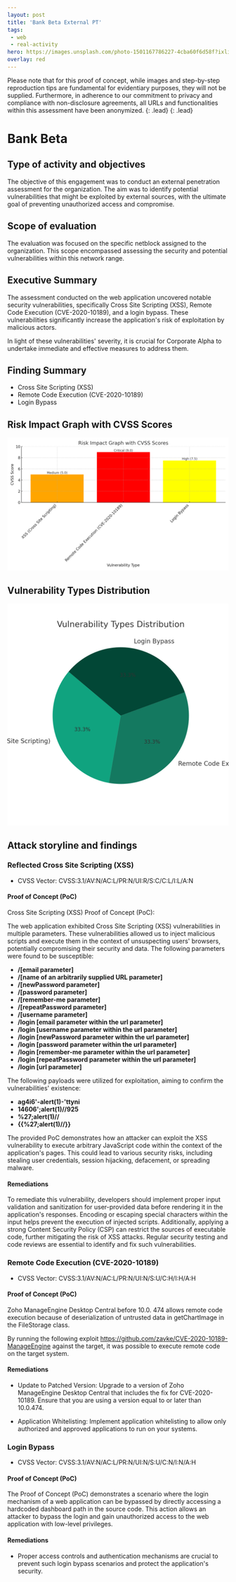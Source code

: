 ```yaml
---
layout: post
title: 'Bank Beta External PT'
tags:
 - web
 - real-activity
hero: https://images.unsplash.com/photo-1501167786227-4cba60f6d58f?ixlib=rb-4.0.3&ixid=M3wxMjA3fDB8MHxzZWFyY2h8Mnx8YmFua3xlbnwwfHwwfHx8MA%3D%3D&auto=format&fit=crop&w=400&q=60
overlay: red
---
```


Please note that for this proof of concept, while images and step-by-step reproduction tips are fundamental for evidentiary purposes, they will not be supplied. Furthermore, in adherence to our commitment to privacy and compliance with non-disclosure agreements, all URLs and functionalities within this assessment have been anonymized. {: .lead}
 {: .lead} <!--break-->

# Bank Beta

## Type of activity and objectives
The objective of this engagement was to conduct an external penetration assessment for the organization. The aim was to identify potential vulnerabilities that might be exploited by external sources, with the ultimate goal of preventing unauthorized access and compromise.
## Scope of evaluation
The evaluation was focused on the specific netblock assigned to the organization. This scope encompassed assessing the security and potential vulnerabilities within this network range.
## Executive Summary
The assessment conducted on the web application uncovered notable security vulnerabilities, specifically Cross Site Scripting (XSS), Remote Code Execution (CVE-2020-10189), and a login bypass. These vulnerabilities significantly increase the application's risk of exploitation by malicious actors.

In light of these vulnerabilities' severity, it is crucial for Corporate Alpha to undertake immediate and effective measures to address them.
## Finding Summary
- Cross Site Scripting (XSS)
- Remote Code Execution (CVE-2020-10189)
- Login Bypass
## Risk Impact Graph with CVSS Scores

![](https://raw.githubusercontent.com/blitz0p3rations/blitz0p3rations.github.io/master/uploads/lau1.png)

## Vulnerability Types Distribution

![](https://raw.githubusercontent.com/blitz0p3rations/blitz0p3rations.github.io/master/uploads/lau2.png)

## Attack storyline and findings
### Reflected Cross Site Scripting (XSS) 
- CVSS Vector: CVSS:3.1/AV:N/AC:L/PR:N/UI:R/S:C/C:L/I:L/A:N
#### Proof of Concept (PoC) 
Cross Site Scripting (XSS) Proof of Concept (PoC):

The web application exhibited Cross Site Scripting (XSS) vulnerabilities in multiple parameters. These vulnerabilities allowed us to inject malicious scripts and execute them in the context of unsuspecting users' browsers, potentially compromising their security and data. The following parameters were found to be susceptible:

- **/[email parameter]**
- **/[name of an arbitrarily supplied URL parameter]**
- **/[newPassword parameter]**
- **/[password parameter]**
- **/[remember-me parameter]**
- **/[repeatPassword parameter]**
- **/[username parameter]**
- **/login [email parameter within the url parameter]**
- **/login [username parameter within the url parameter]**
- **/login [newPassword parameter within the url parameter]**
- **/login [password parameter within the url parameter]**
- **/login [remember-me parameter within the url parameter]**
- **/login [repeatPassword parameter within the url parameter]**
- **/login [url parameter]**

The following payloads were utilized for exploitation, aiming to confirm the vulnerabilities' existence:

- **ag4i6'-alert(1)-'ttyni**
- **14606';alert(1)//925**
- **%27;alert(1)//**
- **{{%27;alert(1)//}}**

The provided PoC demonstrates how an attacker can exploit the XSS vulnerability to execute arbitrary JavaScript code within the context of the application's pages. This could lead to various security risks, including stealing user credentials, session hijacking, defacement, or spreading malware.

#### Remediations
To remediate this vulnerability, developers should implement proper input validation and sanitization for user-provided data before rendering it in the application's responses. Encoding or escaping special characters within the input helps prevent the execution of injected scripts. Additionally, applying a strong Content Security Policy (CSP) can restrict the sources of executable code, further mitigating the risk of XSS attacks. Regular security testing and code reviews are essential to identify and fix such vulnerabilities.

### Remote Code Execution (CVE-2020-10189)
- CVSS Vector: CVSS:3.1/AV:N/AC:L/PR:N/UI:N/S:U/C:H/I:H/A:H
#### Proof of Concept (PoC) 
Zoho ManageEngine Desktop Central before 10.0. 474 allows remote code execution because of deserialization of untrusted data in getChartImage in the FileStorage class.

By running the following exploit https://github.com/zavke/CVE-2020-10189-ManageEngine against the target, it was possible to execute remote code on the target system.

#### Remediations
- Update to Patched Version: Upgrade to a version of Zoho ManageEngine Desktop Central that includes the fix for CVE-2020-10189. Ensure that you are using a version equal to or later than 10.0.474.

- Application Whitelisting: Implement application whitelisting to allow only authorized and approved applications to run on your systems.


### Login Bypass
- CVSS Vector: CVSS:3.1/AV:N/AC:L/PR:N/UI:N/S:U/C:N/I:N/A:H
#### Proof of Concept (PoC) 
The Proof of Concept (PoC) demonstrates a scenario where the login mechanism of a web application can be bypassed by directly accessing a hardcoded dashboard path in the source code. This action allows an attacker to bypass the login and gain unauthorized access to the web application with low-level privileges. 
#### Remediations
- Proper access controls and authentication mechanisms are crucial to prevent such login bypass scenarios and protect the application's security.
